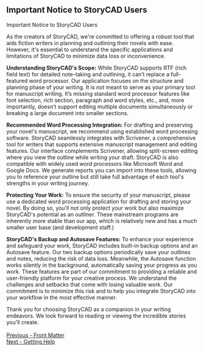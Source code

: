 ## Important Notice to StoryCAD Users ##
Important Notice to StoryCAD Users

As the creators of StoryCAD, we're committed to offering a robust tool that aids fiction writers in planning and outlining their novels with ease. However, it's essential to understand the specific applications and limitations of StoryCAD to minimize data loss or inconvenience.

**Understanding StoryCAD's Scope:**
 While StoryCAD supports RTF (rich field text) for detailed note-taking and outlining, it can’t replace a full-featured word processor. Our application focuses on the structure and planning phase of your writing. It is *not* meant to serve as your primary tool for manuscript writing. It’s missing standard word processor features like font selection, rich section, paragraph and word styles, etc., and, more importantly, doesn’t support editing multiple documents simultaneously or breaking a large document into smaller sections. 

**Recommended Word Processing Integration:**
For drafting and preserving your novel's manuscript, we recommend using established word processing software. StoryCAD seamlessly integrates with Scrivener, a comprehensive tool for writers that supports extensive manuscript management and editing features. Our interface complements Scrivener, allowing split-screen editing where you view the outline while writing your draft. 
StoryCAD is also compatible with widely used word processors like Microsoft Word and Google Docs. We generate reports you can import into these tools, allowing you to reference your outline but still take full advantage of each tool's strengths in your writing journey.

**Protecting Your Work:**
To ensure the security of your manuscript, please use a dedicated word processing application for drafting and storing your novel. By doing so, you'll not only protect your work but also maximize StoryCAD's potential as an outliner. These mainstream programs are inherently more stable than our app, which is relatively new and has a much smaller user base (and development staff.)

**StoryCAD's Backup and Autosave Features:** 
To enhance your experience and safeguard your work, StoryCAD includes built-in backup options and an Autosave feature. Our two backup options periodically save your outlines and notes, reducing the risk of data loss. Meanwhile, the Autosave function works silently in the background, automatically saving your progress as you work. These features are part of our commitment to providing a reliable and user-friendly platform for your creative process. We understand the challenges and setbacks that come with losing valuable work. Our commitment is to minimize this risk and to help you integrate StoryCAD into your workflow in the most effective manner.



Thank you for choosing StoryCAD as a companion in your writing endeavors. We look forward to reading or viewing the incredible stories you'll create.
 <br/>
 <br/>
[Previous - Front Matter](Front_Matter.md) <br/>
[Next - Getting Help](Getting_Help.md) <br/>
